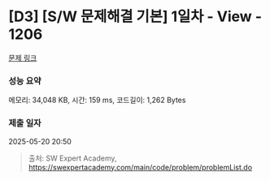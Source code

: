 # [D3] [S/W 문제해결 기본] 1일차 - View - 1206 

[문제 링크](https://swexpertacademy.com/main/code/problem/problemDetail.do?contestProbId=AV134DPqAA8CFAYh) 

### 성능 요약

메모리: 34,048 KB, 시간: 159 ms, 코드길이: 1,262 Bytes

### 제출 일자

2025-05-20 20:50



> 출처: SW Expert Academy, https://swexpertacademy.com/main/code/problem/problemList.do